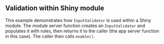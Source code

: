 ## Validation within Shiny module

This example demonstrates how `InputValidator` is used within a Shiny module. The module server function creates an `InputValidator` and populates it with rules, then returns it to the caller (the app server function in this case). The caller then calls `enable()`.
